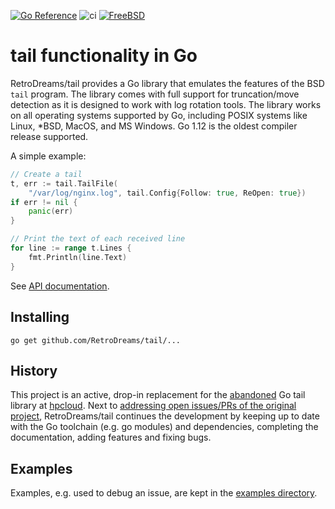 [![Go Reference](https://pkg.go.dev/badge/github.com/RetroDreams/tail.svg)](https://pkg.go.dev/github.com/RetroDreams/tail#section-documentation)
![ci](https://github.com/RetroDreams/tail/workflows/ci/badge.svg)
[![FreeBSD](https://api.cirrus-ci.com/github/RetroDreams/tail.svg)](https://cirrus-ci.com/github/RetroDreams/tail)
# tail functionality in Go

RetroDreams/tail provides a Go library that emulates the features of the BSD `tail`
program. The library comes with full support for truncation/move detection as
it is designed to work with log rotation tools. The library works on all
operating systems supported by Go, including POSIX systems like Linux, *BSD,
MacOS, and MS Windows. Go 1.12 is the oldest compiler release supported.

A simple example:

```Go
// Create a tail
t, err := tail.TailFile(
	"/var/log/nginx.log", tail.Config{Follow: true, ReOpen: true})
if err != nil {
    panic(err)
}

// Print the text of each received line
for line := range t.Lines {
    fmt.Println(line.Text)
}
```

See [API documentation](https://pkg.go.dev/github.com/RetroDreams/tail#section-documentation).

## Installing

    go get github.com/RetroDreams/tail/...

## History

This project is an active, drop-in replacement for the
[abandoned](https://en.wikipedia.org/wiki/HPE_Helion) Go tail library at
[hpcloud](https://github.com/hpcloud/tail). Next to
[addressing open issues/PRs of the original project](https://github.com/RetroDreams/tail/issues/6),
RetroDreams/tail continues the development by keeping up to date with the Go toolchain
(e.g. go modules) and dependencies, completing the documentation, adding features
and fixing bugs.

## Examples
Examples, e.g. used to debug an issue, are kept in the [examples directory](/examples).
